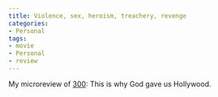 ```yaml
---
title: Violence, sex, heroism, treachery, revenge
categories:
- Personal
tags:
- movie
- Personal
- review
---
```


My microreview of [300][1]: This is why God gave us Hollywood.

   [1]: http://www.imdb.com/title/tt0416449/

